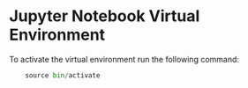 # Jupyter Notebook Virtual Environment
To activate the virtual environment run the following command:


```python
    source bin/activate
```